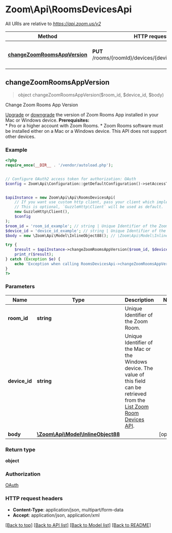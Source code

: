 # Zoom\Api\RoomsDevicesApi

All URIs are relative to *https://api.zoom.us/v2*

Method | HTTP request | Description
------------- | ------------- | -------------
[**changeZoomRoomsAppVersion**](RoomsDevicesApi.md#changeZoomRoomsAppVersion) | **PUT** /rooms/{roomId}/devices/{deviceId}/app_version | Change Zoom Rooms App Version



## changeZoomRoomsAppVersion

> object changeZoomRoomsAppVersion($room_id, $device_id, $body)

Change Zoom Rooms App Version

[Upgrade](https://support.zoom.us/hc/en-us/articles/204675449-Upgrade-or-Downgrade-Zoom-Rooms-Software#h_1751c48a-644e-4a60-b96a-31ec77c616e6) or [downgrade](https://support.zoom.us/hc/en-us/articles/204675449-Upgrade-or-Downgrade-Zoom-Rooms-Software#h_d97349d6-9253-484c-af80-350475026524) the version of Zoom Rooms App installed in your Mac or Windows device.  **Prerequisites:**<br> * Pro or a higher account with Zoom Rooms. * Zoom Rooms software must be installed either on a Mac or a Windows device. This API does not support other devices.

### Example

```php
<?php
require_once(__DIR__ . '/vendor/autoload.php');


// Configure OAuth2 access token for authorization: OAuth
$config = Zoom\Api\Configuration::getDefaultConfiguration()->setAccessToken('YOUR_ACCESS_TOKEN');


$apiInstance = new Zoom\Api\Api\RoomsDevicesApi(
    // If you want use custom http client, pass your client which implements `GuzzleHttp\ClientInterface`.
    // This is optional, `GuzzleHttp\Client` will be used as default.
    new GuzzleHttp\Client(),
    $config
);
$room_id = 'room_id_example'; // string | Unique Identifier of the Zoom Room.
$device_id = 'device_id_example'; // string | Unique Identifier of the Mac or the Windows device. The value of this field can be retrieved from the [List Zoom Room Devices API](https://marketplace.zoom.us/docs/api-reference/zoom-api/rooms/listzrdevices).
$body = new \Zoom\Api\Model\InlineObject88(); // \Zoom\Api\Model\InlineObject88 | 

try {
    $result = $apiInstance->changeZoomRoomsAppVersion($room_id, $device_id, $body);
    print_r($result);
} catch (Exception $e) {
    echo 'Exception when calling RoomsDevicesApi->changeZoomRoomsAppVersion: ', $e->getMessage(), PHP_EOL;
}
?>
```

### Parameters


Name | Type | Description  | Notes
------------- | ------------- | ------------- | -------------
 **room_id** | **string**| Unique Identifier of the Zoom Room. |
 **device_id** | **string**| Unique Identifier of the Mac or the Windows device. The value of this field can be retrieved from the [List Zoom Room Devices API](https://marketplace.zoom.us/docs/api-reference/zoom-api/rooms/listzrdevices). |
 **body** | [**\Zoom\Api\Model\InlineObject88**](../Model/InlineObject88.md)|  | [optional]

### Return type

**object**

### Authorization

[OAuth](../../README.md#OAuth)

### HTTP request headers

- **Content-Type**: application/json, multipart/form-data
- **Accept**: application/json, application/xml

[[Back to top]](#) [[Back to API list]](../../README.md#documentation-for-api-endpoints)
[[Back to Model list]](../../README.md#documentation-for-models)
[[Back to README]](../../README.md)

